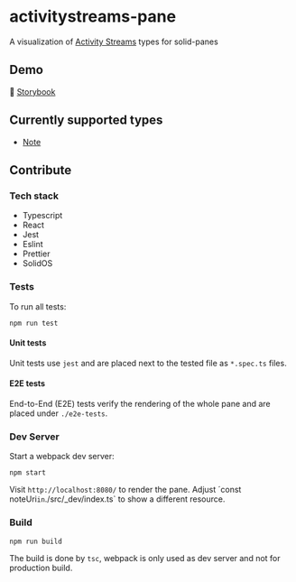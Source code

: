 # activitystreams-pane

A visualization of [Activity Streams](https://www.w3.org/TR/activitystreams-vocabulary/) types for solid-panes

## Demo

📗 [Storybook](https://solid.github.io/activitystreams-pane/docs/)

## Currently supported types

- [Note](https://www.w3.org/TR/activitystreams-vocabulary/#dfn-note)

## Contribute

### Tech stack

- Typescript
- React
- Jest
- Eslint
- Prettier
- SolidOS

### Tests

To run all tests:
```shell script
npm run test
```

#### Unit tests

Unit tests use `jest` and are placed next to the tested file as `*.spec.ts` files.

#### E2E tests

End-to-End (E2E) tests verify the rendering of the whole pane and are placed under `./e2e-tests`.

### Dev Server

Start a webpack dev server:

```shell script
npm start
```

Visit `http://localhost:8080/` to render the pane. Adjust ´const noteUri` in `./src/_dev/index.ts` to show a
 different resource.
 
### Build

```
npm run build
```

The build is done by `tsc`, webpack is only used as dev server and not for production build.